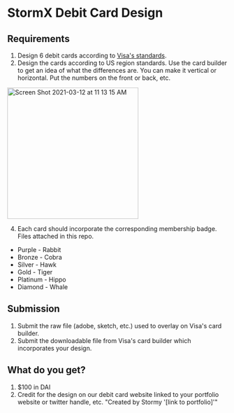 # StormX Debit Card Design

## Requirements
1. Design 6 debit cards according to [Visa's standards](https://partner.visa.com/site/explore/card-designer.html).
2. Design the cards according to US region standards. Use the card builder to get an idea of what the differences are. You can make it vertical or horizontal. Put the numbers on the front or back, etc.
<img width="300" alt="Screen Shot 2021-03-12 at 11 13 15 AM" src="https://user-images.githubusercontent.com/5232184/110987489-fdcb8680-8323-11eb-8118-faf3e2e969c0.png">

4. Each card should incorporate the corresponding membership badge. Files attached in this repo.
  * Purple - Rabbit
  * Bronze - Cobra
  * Silver - Hawk
  * Gold - Tiger
  * Platinum - Hippo
  * Diamond - Whale

## Submission
1. Submit the raw file (adobe, sketch, etc.) used to overlay on Visa's card builder.
2. Submit the downloadable file from Visa's card builder which incorporates your design.

## What do you get?
1. $100 in DAI
2. Credit for the design on our debit card website linked to your portfolio website or twitter handle, etc. "Created by Stormy '[link to portfolio]'"
